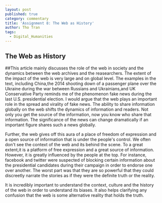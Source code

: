```yaml
---
layout: post
published: true
category: commentary
title: 'Assignment 8: The Web as History'
author: Tho Tran
tags:
  - Digital_Humanities
---
```

## The Web as History


##This article mainly discusses the role of the web in society and the dynamics between the web archives and the reasearchers. The extent of the impact of the web is very large and on global level. The examples in the text, including China,the 2014 shooting down of a passenger plane over the Ukraine during the war between Russians and Ukrainians,and UK Conservative Party reminds me of the phenomenon fake news during the last U.S. presidential election. I would argue that the web plays an important role in the spread and virality of fake news. The ability to share information globally on the web shifts the dynamics of information and readers. Not only you get the source of the information, now you know who share that information. The significance of the news can change dramatically if an important figure shares such a news globally.

Further, the web gives off this aura of a place of freedom of expression and a open source of information that is under the people's control. We often don't see the context of the web and its behind the scene. To a great extent,it is a platform of free expression and a great source of information. However, it is greatly influenced by the people at the top. For instance, facebook and twitter were suspected of blocking certain information about the presidential candidates during their campaign in order to endorse one over another. The worst part was that they are so powerful that they could discreetly narrate the stories as if they were the definite truth or the reality.

It is incredibly important to understand the context, culture and the history of the web in order to understand its biases. It also helps clarifying any confusion that the web is some alternative reality that holds the truth.
